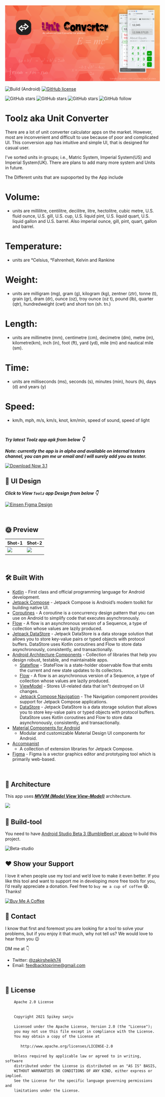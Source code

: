 ![GitHub Cards Preview](https://github.com/prime-zs/toolz/blob/master/art/feature-graphic.png?raw=true)

![Build (Android)](https://github.com/Spikeysanju/Einsen/workflows/Android%20CI/badge.svg)
[![GitHub license](https://img.shields.io/badge/License-Apache2.0-blue.svg)](LICENSE)


![GitHub stars](https://img.shields.io/github/stars/prime-zs/toolz2?style=social)
![GitHub stars](https://img.shields.io/github/forks/prime-zs/toolz2?style=social)
![GitHub stars](https://img.shields.io/github/watchers/prime-zs/toolz2?style=social)
![GitHub follow](https://img.shields.io/github/followers/prime-zs?label=Follow&style=social)


# Toolz aka Unit Converter

There are a lot of unit converter calculator apps on the market. However, most are inconvenient and difficult to use because of poor and complicated UI.
This conversion app has intuitive and simple UI, that is designed for casual user.

I've sorted units in groups; i.e., Matric System, Imperial System(US) and Imperial System(UK). There are plans to add many more system and Units in future.

The Different units that are supoported by the App include

# Volume: 
- units are millilitre, centilitre, decilitre, litre, hectolitre, cubic metre, U.S. fluid ounce, U.S. gill, U.S. cup, U.S. liquid pint, U.S. liquid quart, U.S. liquid gallon and U.S. barrel.  Also imperial ounce, gill, pint, quart, gallon and barrel.

# Temperature: 
- units are °Celsius, °Fahrenheit, Kelvin and Rankine 

# Weight: 
- units are milligram (mg), gram (g), kilogram (kg), zentner (ztr), tonne (t), grain (gr), dram (dr), ounce (oz), troy ounce (oz t), pound (lb), quarter (qtr), hundredweight (cwt) and short ton (sh. tn.) 

# Length: 
- units are millimetre (mm), centimetre (cm), decimetre (dm), metre (m), kilometre(km), inch (in), foot (ft), yard (yd), mile (mi) and nautical mile (sm). 

# Time:
- units are milliseconds (ms), seconds (s),  minutes (min), hours (h), days (d) and years (y)

# Speed:
- km/h, mph, m/s, km/s, knot, km/min, speed of sound, speed of light

 <br />

***Try latest Toolz app apk from below 👇***

***Note: currently the app is in alpha and available on internal testers channel, you can pm me ur email and I will surely add you as tester.***

<a href="https://play.google.com/store/apps/details?id=com.prime.toolz2">
  <img src="https://github.com/steverichey/google-play-badge-svg/blob/master/img/en_get.svg" alt="Download Now 3.1" width="180" height="65">
</a>

## 🎨 UI Design

***Click to View `Toolz` app Design from below 👇***

[![Einsen Figma Design](https://img.shields.io/badge/Toolz-FIGMA-black.svg?style=for-the-badge&logo=figma)](https://www.figma.com/_123__file/s0jhjixtXtOZmmIyHIN3Yy/Einsen?node-id=0%3A1)

<br />

## 🌞 Preview 

|   Shot-1    | Shot-2
|---	|---
|  ![](https://github.com/prime-zs/toolz2/blob/master/art/PlayStore1.png)    |  ![](https://github.com/prime-zs/toolz2/blob/master/art/PlayStore-2.png)    
<br />

## 🛠 Built With

- [Kotlin](https://kotlinlang.org/) - First class and official programming language for Android
  development.
- [Jetpack Compose](https://developer.android.com/jetpack/compose) - Jetpack Compose is Android’s
  modern toolkit for building native UI.
- [Coroutines](https://kotlinlang.org/docs/reference/coroutines-overview.html) - A coroutine is a
  concurrency design pattern that you can use on Android to simplify code that executes
  asynchronously.
- [Flow](https://kotlinlang.org/docs/reference/coroutines/flow.html) - A flow is an asynchronous
  version of a Sequence, a type of collection whose values are lazily produced.
- [Jetpack DataStore](https://developer.android.com/topic/libraries/architecture/datastore) -
  Jetpack DataStore is a data storage solution that allows you to store key-value pairs or typed
  objects with protocol buffers. DataStore uses Kotlin coroutines and Flow to store data
  asynchronously, consistently, and transactionally.
- [Android Architecture Components](https://developer.android.com/topic/libraries/architecture) -
  Collection of libraries that help you design robust, testable, and maintainable apps.
    - [Stateflow](https://developer.android.com/kotlin/flow/stateflow-and-sharedflow) - StateFlow is
      a state-holder observable flow that emits the current and new state updates to its collectors.
    - [Flow](https://kotlinlang.org/docs/reference/coroutines/flow.html) - A flow is an asynchronous
      version of a Sequence, a type of collection whose values are lazily produced.
    - [ViewModel](https://developer.android.com/topic/libraries/architecture/viewmodel) - Stores
      UI-related data that isn"t destroyed on UI changes.
    - [Jetpack Compose Navigation](https://developer.android.com/jetpack/compose/navigation) - The
      Navigation component provides support for Jetpack Compose applications.
    - [DataStore](https://developer.android.com/topic/libraries/architecture/datastore) - Jetpack
      DataStore is a data storage solution that allows you to store key-value pairs or typed objects
      with protocol buffers. DataStore uses Kotlin coroutines and Flow to store data asynchronously,
      consistently, and transactionally.
- [Material Components for Android](https://github.com/material-components/material-components-android)
    - Modular and customizable Material Design UI components for Android.
- [Accompanist](https://github.com/google/accompanist)
    - A collection of extension libraries for Jetpack Compose.
- [Figma](https://figma.com/) - Figma is a vector graphics editor and prototyping tool which is
  primarily web-based.

<br />

## 🗼 Architecture

This app uses [***MVVM (Model View
View-Model)***](https://developer.android.com/jetpack/docs/guide#recommended-app-arch) architecture.

![](https://github.com/TheCodeMonks/Notes-App/blob/master/screenshots/ANDROID%20ROOM%20DB%20DIAGRAM.jpg)

## 🧰 Build-tool

You need to
have [Android Studio Beta 3 (BumbleBee) or above](https://developer.android.com/studio/preview) to
build this project.
<br>

<img src="./beta_android.png" height="200" alt="Beta-studio"/>

## ❤️ Show your Support

I love it when people use my tool and we’d love to make it even better. If you like this tool and
want to support me in developing more free tools for you, I’d really appreciate a donation. Feel
free to `buy me a cup of coffee` 😄. Thanks!


<a href="https://www.buymeacoffee.com/sheikhzaki3" target="_blank">
    <img src="https://cdn.buymeacoffee.com/buttons/v2/default-yellow.png" alt="Buy Me A Coffee" width="160">
</a>

<br>


## 📩 Contact

I know that first and foremost you are looking for a tool to solve your problems, but if you enjoy
it that much, why not tell us? We would love to hear from you 😉

DM me at 👇

* Twitter: <a href="https://twitter.com/zakirsheikh74" target="_blank">@zakirsheikh74</a>
* Email: feedbacktoprime@gmail.com

<br>

## 🔖 License

```
    Apache 2.0 License


    Copyright 2021 Spikey sanju

    Licensed under the Apache License, Version 2.0 (the "License");
    you may not use this file except in compliance with the License.
    You may obtain a copy of the License at

       http://www.apache.org/licenses/LICENSE-2.0

    Unless required by applicable law or agreed to in writing, software
    distributed under the License is distributed on an "AS IS" BASIS,
    WITHOUT WARRANTIES OR CONDITIONS OF ANY KIND, either express or implied.
    See the License for the specific language governing permissions and
    limitations under the License.

```
